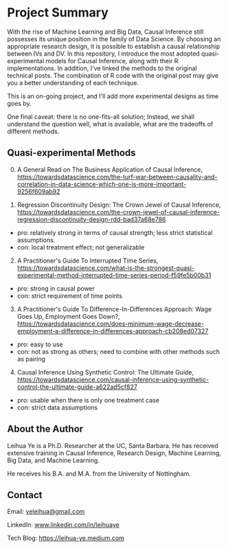 # Project Summary

With the rise of Machine Learning and Big Data, Causal Inference still possesses its unique position in the family of Data Science. By choosing an appropriate research design, it is possible to establish a causal relationship between IVs and DV. In this repository, I introduce the most adopted quasi-experimental models for Causal Inference, along with their R implementations. In addition, I've linked the methods to the original technical posts. The combination of R code with the original post may give you a better understanding of each technique. 

This is an on-going project, and I'll add more experimental designs as time goes by. 

One final caveat: there is no one-fits-all solution; Instead, we shall understand the question well, what is available, what are the tradeoffs of different methods. 

## Quasi-experimental Methods
0. A General Read on The Business Application of Causal Inference, https://towardsdatascience.com/the-turf-war-between-causality-and-correlation-in-data-science-which-one-is-more-important-9256f609ab92 

1. Regression Discontinuity Design: The Crown Jewel of Causal Inference, https://towardsdatascience.com/the-crown-jewel-of-causal-inference-regression-discontinuity-design-rdd-bad37a68e786
- pro: relatively strong in terms of causal strength; less strict statistical assumptions.
- con: local treatment effect; not generalizable

2. A Practitioner's Guide To Interrupted Time Series, https://towardsdatascience.com/what-is-the-strongest-quasi-experimental-method-interrupted-time-series-period-f59fe5b00b31
- pro: strong in causal power
- con: strict requirement of time points 

3. A Practitioner's Guide To Difference-In-Differences Approach: Wage Goes Up, Employment Goes Down?, https://towardsdatascience.com/does-minimum-wage-decrease-employment-a-difference-in-differences-approach-cb208ed07327
- pro: easy to use
- con: not as strong as others; need to combine with other methods such as pairing

4. Causal Inference Using Synthetic Control: The Ultimate Guide, https://towardsdatascience.com/causal-inference-using-synthetic-control-the-ultimate-guide-a622ad5cf827
- pro: usable when there is only one treatment case
- con: strict data assumptions

## About the Author

Leihua Ye is a Ph.D. Researcher at the UC, Santa Barbara. He has received extensive training in Causal Inference, Research Design, Machine Learning, Big Data, and Machine Learning. 

He receives his B.A. and M.A. from the University of Nottingham. 

## Contact

Email: yeleihua@gmail.com

LinkedIn: www.linkedin.com/in/leihuaye

Tech Blog: https://leihua-ye.medium.com
